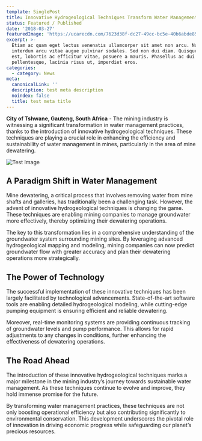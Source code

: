 ```yaml
---
template: SinglePost
title: Innovative Hydrogeological Techniques Transform Water Management in Mining Industry
status: Featured / Published
date: '2018-03-27'
featuredImage: 'https://ucarecdn.com/7623d38f-dc27-49cc-bc5e-40b6abde8511/'
excerpt: >-
  Etiam ac quam eget lectus venenatis ullamcorper sit amet non arcu. Nullam
  interdum arcu vitae augue pulvinar sodales. Sed non dui diam. Quisque lectus
  est, lobortis ac efficitur vitae, posuere a mauris. Phasellus ac dui
  pellentesque, lacinia risus ut, imperdiet eros.
categories:
  - category: News
meta:
  canonicalLink: ''
  description: test meta description
  noindex: false
  title: test meta title
---
```

**City of Tshwane, Gauteng, South Africa** - The mining industry is witnessing a significant transformation in water management practices, thanks to the introduction of innovative hydrogeological techniques. These techniques are playing a crucial role in enhancing the efficiency and sustainability of water management in mines, particularly in the area of mine dewatering.

![Test Image](https://ucarecdn.com/7623d38f-dc27-49cc-bc5e-40b6abde8511/)


## A Paradigm Shift in Water Management
Mine dewatering, a critical process that involves removing water from mine shafts and galleries, has traditionally been a challenging task. However, the advent of innovative hydrogeological techniques is changing the game. These techniques are enabling mining companies to manage groundwater more effectively, thereby optimizing their dewatering operations.

The key to this transformation lies in a comprehensive understanding of the groundwater system surrounding mining sites. By leveraging advanced hydrogeological mapping and modeling, mining companies can now predict groundwater flow with greater accuracy and plan their dewatering operations more strategically.

## The Power of Technology
The successful implementation of these innovative techniques has been largely facilitated by technological advancements. State-of-the-art software tools are enabling detailed hydrogeological modeling, while cutting-edge pumping equipment is ensuring efficient and reliable dewatering.

Moreover, real-time monitoring systems are providing continuous tracking of groundwater levels and pump performance. This allows for rapid adjustments to any changes in conditions, further enhancing the effectiveness of dewatering operations.

## The Road Ahead
The introduction of these innovative hydrogeological techniques marks a major milestone in the mining industry’s journey towards sustainable water management. As these techniques continue to evolve and improve, they hold immense promise for the future.

By transforming water management practices, these techniques are not only boosting operational efficiency but also contributing significantly to environmental conservation. This development underscores the pivotal role of innovation in driving economic progress while safeguarding our planet’s precious resources.